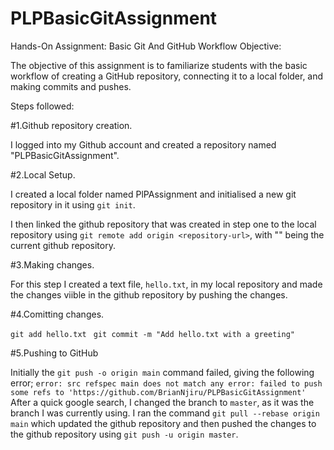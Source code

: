 # PLPBasicGitAssignment
Hands-On Assignment: Basic Git And GitHub Workflow
Objective:

The objective of this assignment is to familiarize students with the basic workflow of creating a GitHub repository, connecting it to a local folder, and making commits and pushes.

Steps followed:

#1.Github repository creation.


I logged into my Github account and created a repository named "PLPBasicGitAssignment".


#2.Local Setup.

 
I created a local folder named PlPAssignment and initialised a new git repository in it using `git init`. 

I then linked the github repository that was created in step one to the local repository using  `git remote add origin <repository-url>`, with "<repository-url>" being the current github repository.


#3.Making changes.


For this step I created a text file, `hello.txt`, in my local repository and made the changes viible in the github repository by pushing the changes.


#4.Comitting changes.

`git add hello.txt`
` git commit -m "Add hello.txt with a greeting"`


#5.Pushing to GitHub


Initially the `git push -o origin main` command failed, giving the following error;
`error: src refspec main does not match any
error: failed to push some refs to 'https://github.com/BrianNjiru/PLPBasicGitAssignment'`
After a quick google search, I changed the branch to `master`, as it was the branch I was currently using. I ran the command   `git pull --rebase origin main` which updated the github repository and then pushed the changes to the github repository using `git push -u origin master`.
